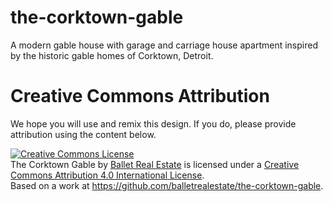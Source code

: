 # the-corktown-gable
A modern gable house with garage and carriage house apartment inspired by the historic gable homes of Corktown, Detroit.

# Creative Commons Attribution
We hope you will use and remix this design. If you do, please provide attribution using the content below.

<div>
  <a rel="license" href="http://creativecommons.org/licenses/by/4.0/"><img alt="Creative Commons License" style="border-width:0" src="https://i.creativecommons.org/l/by/4.0/88x31.png" /></a><br /><span xmlns:dct="http://purl.org/dc/terms/" href="http://purl.org/dc/dcmitype/Dataset" property="dct:title" rel="dct:type">The Corktown Gable</span> by <a xmlns:cc="http://creativecommons.org/ns#" href="http://balletrealestate.com/" property="cc:attributionName" rel="cc:attributionURL">Ballet Real Estate</a> is licensed under a <a rel="license" href="http://creativecommons.org/licenses/by/4.0/">Creative Commons Attribution 4.0 International License</a>.<br />Based on a work at <a xmlns:dct="http://purl.org/dc/terms/" href="https://github.com/balletrealestate/the-corktown-gable" rel="dct:source">https://github.com/balletrealestate/the-corktown-gable</a>.
</div>
